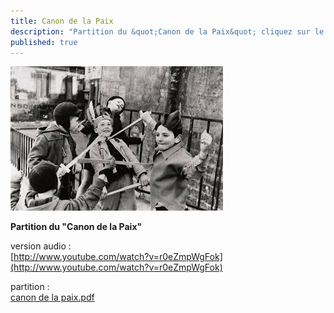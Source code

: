 ```yaml
---
title: Canon de la Paix
description: "Partition du &quot;Canon de la Paix&quot; cliquez sur le titre de l'article et ouvrez le lien pdf (qui apparaÃ®t en bas de page) version audio : "
published: true
---
```


![](/images/2013-05-04-paix.jpg)

**Partition du "Canon de la Paix"**


version audio :  
[http://www.youtube.com/watch?v=r0eZmpWgFok](http://www.youtube.com/watch?v=r0eZmpWgFok)

partition :  
[canon de la paix.pdf](/partitions/canon-de-la-paix.pdf)